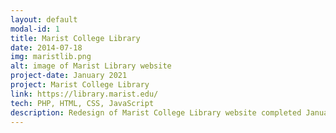 ```yaml
---
layout: default
modal-id: 1
title: Marist College Library
date: 2014-07-18
img: maristlib.png
alt: image of Marist Library website
project-date: January 2021
project: Marist College Library
link: https://library.marist.edu/
tech: PHP, HTML, CSS, JavaScript
description: Redesign of Marist College Library website completed January 2021. The site ties together the library's site with 2 other 3rd party applications the libary uses to delivery content, LibGuides and Primo, through CSS and JavaScript to make it appear as one coherent site.
---
```

